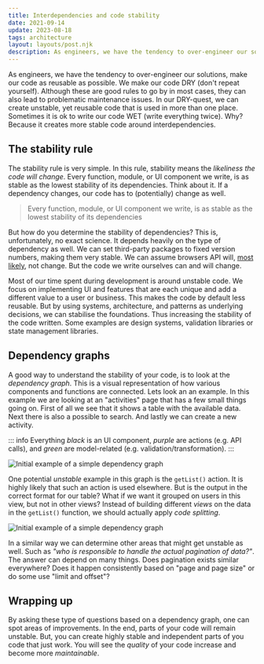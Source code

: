 ```yaml
---
title: Interdependencies and code stability
date: 2021-09-14
update: 2023-08-18
tags: architecture
layout: layouts/post.njk
description: As engineers, we have the tendency to over-engineer our solutions, make our code as reusable as possible. We make our code DRY. But in this quest, we often create unstable code.
---
```


As engineers, we have the tendency to over-engineer our solutions, make our code as reusable as possible. We make our code DRY (don't repeat yourself). Although these are good rules to go by in most cases, they can also lead to problematic maintenance issues. In our DRY-quest, we can create unstable, yet reusable code that is used in more than one place. Sometimes it is ok to write our code WET (write everything twice). Why? Because it creates more stable code around interdependencies.

## The stability rule

The stability rule is very simple. In this rule, stability means the _likeliness the code will change_. Every function, module, or UI component we write, is as stable as the lowest stability of its dependencies. Think about it. If a dependency changes, our code has to (potentially) change as well.

> Every function, module, or UI component we write, is as stable as the lowest stability of its dependencies

But how do you determine the stability of dependencies? This is, unfortunately, no exact science. It depends heavily on the type of dependency as well. We can set third-party packages to fixed version numbers, making them very stable. We can assume browsers API will, [most likely](https://www.techradar.com/news/google-reverses-embarrassing-website-breaking-chrome-update), not change. But the code we write ourselves can and will change.

Most of our time spent during development is around unstable code. We focus on implementing UI and features that are each unique and add a different value to a user or business. This makes the code by default less reusable. But by using systems, architecture, and patterns as underlying decisions, we can stabilise the foundations. Thus increasing the stability of the code written. Some examples are design systems, validation libraries or state management libraries.

## Dependency graphs

A good way to understand the stability of your code, is to look at the _dependency graph_. This is a visual representation of how various components and functions are connected. Lets look an an example. In this example we are looking at an "activities" page that has a few small things going on. First of all we see that it shows a table with the available data. Next there is also a possible to search. And lastly we can create a new activity.

::: info
Everything _black_ is an UI component, _purple_ are actions (e.g. API calls), and _green_ are model-related (e.g. validation/transformation).
:::

![Initial example of a simple dependency graph](/img/dependency-graph-1.png)

One potential _unstable_ example in this graph is the `getList()` action. It is highly likely that such an action is used elsewhere. But is the output in the correct format for our table? What if we want it grouped on users in this view, but not in other views? Instead of building different _views_ on the data in the `getList()` function, we should actually apply _code splitting_.

![Initial example of a simple dependency graph](/img/dependency-graph-2.png)

In a similar way we can determine other areas that might get unstable as well. Such as _"who is responsible to handle the actual pagination of data?"_. The answer can depend on many things. Does pagination exists similar everywhere? Does it happen consistently based on "page and page size" or do some use "limit and offset"?

## Wrapping up

By asking these type of questions based on a dependency graph, one can spot areas of improvements. In the end, parts of your code will remain unstable. But, you can create highly stable and independent parts of you code that just work. You will see the _quality_ of your code increase and become more _maintainable_.

